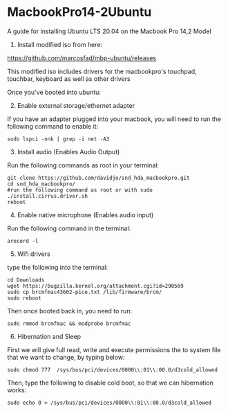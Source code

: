# MacbookPro14-2Ubuntu
A guide for installing Ubuntu LTS 20.04 on the Macbook Pro 14,2 Model

1. Install modified iso from here:

https://github.com/marcosfad/mbp-ubuntu/releases

This modified iso includes drivers for the macbookpro's touchpad, touchbar, keyboard as well as other drivers

Once you've booted into ubuntu:

2. Enable external storage/ethernet adapter

If you have an adapter plugged into your macbook, you will need to run the following command to enable it:

```
sudo lspci -nnk | grep -i net -A3
```
3. Install audio (Enables Audio Output)

Run the following commands as root in your terminal:
```
git clone https://github.com/davidjo/snd_hda_macbookpro.git
cd snd_hda_macbookpro/
#run the following command as root or with sudo
./install.cirrus.driver.sh
reboot
```
4. Enable native microphone (Enables audio input)

Run the following command in the terminal:
```
arecord -l
```

5. Wifi drivers

type the following into the terminal:
```
cd Downloads
wget https://bugzilla.kernel.org/attachment.cgi?id=290569
sudo cp brcmfmac43602-pice.txt /lib/firmware/brcm/
sudo reboot
```
Then once booted back in, you need to run:
```
sudo rmmod brcmfmac && modprobe brcmfmac
```
6. Hibernation and Sleep

First we will give full read, write and execute permissions the to system file that we want to change, by typing below:
```
sudo chmod 777  /sys/bus/pci/devices/0000\\:01\\:00.0/d3cold_allowed
```
Then, type the following to disable cold boot, so that we can hibernation works:
```
sudo echo 0 > /sys/bus/pci/devices/0000\\:01\\:00.0/d3cold_allowed
```



